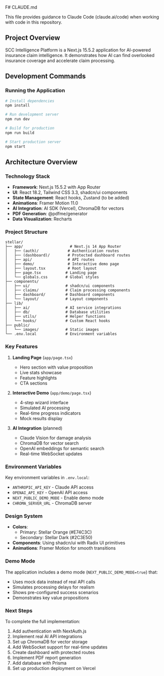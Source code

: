 F# CLAUDE.md

This file provides guidance to Claude Code (claude.ai/code) when working with code in this repository.

## Project Overview

SCC Intelligence Platform is a Next.js 15.5.2 application for AI-powered insurance claim intelligence. It demonstrates how AI can find overlooked insurance coverage and accelerate claim processing.

## Development Commands

### Running the Application
```bash
# Install dependencies
npm install

# Run development server
npm run dev

# Build for production
npm run build

# Start production server
npm start
```

## Architecture Overview

### Technology Stack
- **Framework**: Next.js 15.5.2 with App Router
- **UI**: React 18.2, Tailwind CSS 3.3, shadcn/ui components
- **State Management**: React hooks, Zustand (to be added)
- **Animations**: Framer Motion 11.0
- **AI Integration**: AI SDK (Vercel), ChromaDB for vectors
- **PDF Generation**: @pdfme/generator
- **Data Visualization**: Recharts

### Project Structure
```
stellar/
├── app/                     # Next.js 14 App Router
│   ├── (auth)/             # Authentication routes
│   ├── (dashboard)/        # Protected dashboard routes
│   ├── api/                # API routes
│   ├── demo/               # Interactive demo page
│   ├── layout.tsx          # Root layout
│   ├── page.tsx           # Landing page
│   └── globals.css        # Global styles
├── components/
│   ├── ui/                # shadcn/ui components
│   ├── claims/            # Claim processing components
│   ├── dashboard/         # Dashboard components
│   └── layout/            # Layout components
├── lib/
│   ├── ai/                # AI service integrations
│   ├── db/                # Database utilities
│   ├── utils/             # Helper functions
│   └── hooks/             # Custom React hooks
├── public/
│   └── images/            # Static images
└── .env.local             # Environment variables
```

### Key Features

1. **Landing Page** (`app/page.tsx`)
   - Hero section with value proposition
   - Live stats showcase
   - Feature highlights
   - CTA sections

2. **Interactive Demo** (`app/demo/page.tsx`)
   - 4-step wizard interface
   - Simulated AI processing
   - Real-time progress indicators
   - Mock results display

3. **AI Integration** (planned)
   - Claude Vision for damage analysis
   - ChromaDB for vector search
   - OpenAI embeddings for semantic search
   - Real-time WebSocket updates

### Environment Variables

Key environment variables in `.env.local`:
- `ANTHROPIC_API_KEY` - Claude API access
- `OPENAI_API_KEY` - OpenAI API access
- `NEXT_PUBLIC_DEMO_MODE` - Enable demo mode
- `CHROMA_SERVER_URL` - ChromaDB server

### Design System

- **Colors**: 
  - Primary: Stellar Orange (#E74C3C)
  - Secondary: Stellar Dark (#2C3E50)
- **Components**: Using shadcn/ui with Radix UI primitives
- **Animations**: Framer Motion for smooth transitions

### Demo Mode

The application includes a demo mode (`NEXT_PUBLIC_DEMO_MODE=true`) that:
- Uses mock data instead of real API calls
- Simulates processing delays for realism
- Shows pre-configured success scenarios
- Demonstrates key value propositions

### Next Steps

To complete the full implementation:
1. Add authentication with NextAuth.js
2. Implement real AI API integrations
3. Set up ChromaDB for vector storage
4. Add WebSocket support for real-time updates
5. Create dashboard with protected routes
6. Implement PDF report generation
7. Add database with Prisma
8. Set up production deployment on Vercel